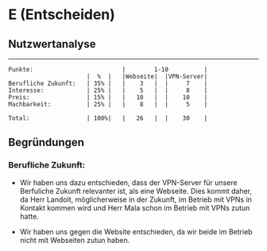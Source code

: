 # E (Entscheiden)

## Nutzwertanalyse
----

    Punkte:                         |        1-10          |
                          |  %  |   |Webseite|  |VPN-Server|         
    Berufliche Zukunft:   | 35% |   |    3   |  |     7    |
    Interesse:            | 25% |   |    5   |  |     8    |
    Preis:                | 15% |   |   10   |  |    10    |
    Machbarkeit:          | 25% |   |    8   |  |     5    |
                                                      
    Total:                | 100%|   |   26   |  |    30    | 


## Begründungen

### Berufliche Zukunft:
 - Wir haben uns dazu entschieden, dass der VPN-Server für unsere Berfuliche Zukunft relevanter ist, als eine Webseite. Dies kommt daher, da Herr Landolt, möglicherweise in der Zukunft, im Betrieb mit VPNs in Kontakt kommen wird und Herr Mala schon im Betrieb mit VPNs zutun hatte.
  
 - Wir haben uns gegen die Website entschieden, da wir beide im Betrieb nicht mit Webseiten zutun haben.
